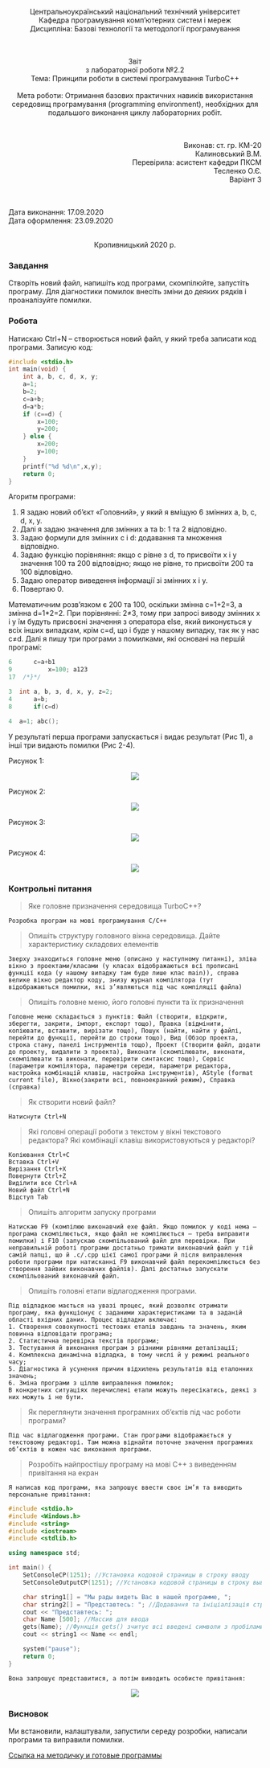 <p align='center'>
    Центральноукраїнський національний технічний унiверситет<br>
    Кафедра програмування комп’ютерних систем і мереж<br>
    Дисципліна: Базові технології та методології програмування<br><br><br>
</p>
<p align='center'>
    Звiт<br>
    з лабораторної роботи №2.2<br>
    Тема: Принципи роботи в системі програмування TurboC++<br><br>
    Мета роботи: Отримання базових практичних навиків використання середовищ програмування (programming environment), необхідних для подальшого виконання циклу лабораторних робіт.<br><br><br>
</p>
<p align='right'>
    Виконав: ст. гр. КМ-20<br>
    Калиновський В.М.<br>
    Перевірила: асистент кафедри ПКСМ<br>
    Тесленко О.Є.<br>
    Варіант 3<br><br><br>
</p>
<p align='left'>
    Дата виконання: 17.09.2020<br>
    Дата оформлення: 23.09.2020<br><br>
</p>
<p align='center'>
    Кропивницький 2020 р.<br>
</p>

### Завдання

Створіть новий файл, напишіть код програми, скомпілюйте, запустіть програму. Для діагностики помилок внесіть зміни до деяких рядків і проаналізуйте помилки.

### Робота

Натискаю Ctrl+N – створюється новий файл, у який треба записати код програми. Записую код:

```cpp
#include <stdio.h>
int main(void) {
	int a, b, c, d, x, y;
	a=1;
	b=2;
	c=a+b;
	d=a*b;
	if (c==d) {
		x=100;
		y=200;
	} else {
		x=200;
		y=100;
	}
	printf("%d %d\n",x,y);
	return 0;
}
```

Агоритм програми:

1. Я задаю новий об’єкт «Головний», у який я вміщую 6 змінних a, b, c, d, x, y.
2. Далі я задаю значення для змінних a та b: 1 та 2 відповідно.
3. Задаю формули для змінних c і d: додавання та множення відповідно.
4. Задаю функцію порівняння: якщо c рівне з d, то присвоїти x і y значення 100 та 200 відповідно; якщо не рівне, то присвоїти 200 та 100 відповідно.
5. Задаю оператор виведення інформації зі змінних x і y.
6. Повертаю 0.

Математичним розв’язком є 200 та 100, оскільки змінна c=1+2=3, а змінна d=1*2=2. При порівнянні: 2≠3, тому при запросі виводу змінних x і y їм будуть присвоєні значення з оператора else, який виконується у всіх інших випадкам, крім c=d, що і буде у нашому випадку, так як у нас c≠d.
Далі я пишу три програми з помилками, які основані на першій програмі:

```cpp
6      c=a+b1
9          x=100; a123
17  /*}*/
```

```cpp
3  int a, b, з, d, x, y, z=2;
4      a=b;
8      if(c=d)
```

```cpp
4  a=1; abc();
```

У результаті перша програми запускається і видає результат (Рис 1), а інші три видають помилки (Рис 2-4).

Рисунок 1:
<p align='center'>
    <img src="https://github.com/Nakama3942/StudentProjectOnBMTP/blob/main/Assets/2%20Lab%201%20Sem%201%20Course%20-%20C%20n1.png"/>
</p>

Рисунок 2:
<p align='center'>
    <img src="https://github.com/Nakama3942/StudentProjectOnBMTP/blob/main/Assets/2%20Lab%201%20Sem%201%20Course%20-%20C%20n2.png"/>
</p>

Рисунок 3:
<p align='center'>
    <img src="https://github.com/Nakama3942/StudentProjectOnBMTP/blob/main/Assets/2%20Lab%201%20Sem%201%20Course%20-%20C%20n3.png"/>
</p>

Рисунок 4:
<p align='center'>
    <img src="https://github.com/Nakama3942/StudentProjectOnBMTP/blob/main/Assets/2%20Lab%201%20Sem%201%20Course%20-%20C%20n4.png"/>
</p>

### Контрольні питання

> Яке головне призначення середовища TurboC++?

    Розробка програм на мові програмування C/C++

> Опишіть структуру головного вікна середовища. Дайте характеристику складових елементів

    Зверху знаходиться головне меню (описано у наступному питанні), зліва вікно з проектами/класами (у класах відображаються всі прописані функції кода (у нашому випадку там буде лише клас main)), справа велике вікно редактор коду, знизу журнал компілятора (тут відображаються помилки, які з’являються під час компіляції файла)

> Опишіть головне меню, його головні пункти та їх призначення

    Головне меню складається з пунктів: Файл (створити, відкрити, зберегти, закрити, імпорт, експорт тощо), Правка (відмінити, копіювати, вставити, вирізати тощо), Пошук (найти, найти у файлі, перейти до функції, перейти до строки тощо), Вид (Обзор проекта, строка стану, панелі інструментів тощо), Проект (Створити файл, додати до проекту, видалити з проекта), Виконати (скомпілювати, виконати, скомпілювати та виконати, перевірити синтаксис тощо), Сервіс (параметри компілятора, параметри середи, параметри редактора, настройка комбінацій клавіш, настройка інструментів), AStyle (format current file), Вікно(закрити всі, повноекранний режим), Справка (справка)

> Як створити новий файл?

    Натиснути Ctrl+N

> Які головні операції роботи з текстом у вікні текстового редактора? Які комбінації клавіш використовуються у редакторі?

    Копіювання Ctrl+C
    Вставка Ctrl+V
    Вирізання Ctrl+X
    Повернути Ctrl+Z
    Виділити все Ctrl+A
    Новий файл Ctrl+N
    Відступ Tab

> Опишіть алгоритм запуску програми

    Натискаю F9 (компілюю виконавчий exe файл. Якщо помилок у коді нема – програма скомпілюється, якщо файл не компілюється – треба виправити помилки) і F10 (запускаю скомпільований файл для перевірки. При неправильній роботі програми достатньо тримати виконавчий файл у тій самій папці, що й .c/.cpp цієї самої програми й після виправлення роботи програми при натисканні F9 виконавчий файл перекомпілюється без створення зайвих виконавчих файлів). Далі достатньо запускати скомпільований виконавчий файл.

> Опишіть головні етапи відлагодження програми.

    Під відладкою мається на увазі процес, який дозволяє отримати програму, яка функціонує с заданими характеристиками та в заданій області вхідних даних. Процес відладки включає:
    1. Створення совокупності тестових етапів завдань та значень, яким повинна відповідати програма;
    2. Статистична перевірка текстів програми;
    3. Тестування й виконання програм з різними рівнями деталізації;
    4. Комплексна динамічна відладка, в тому числі й у режимі реального часу;
    5. Діагностика й усунення причин відхилень результатів від еталонних значень;
    6. Зміна програми з ціллю виправлення помилок;
    В конкретних ситуаціях перечислені етапи можуть пересікатись, деякі з них можуть і не бути.

> Як переглянути значення програмних об’єктів під час роботи програми?

    Під час відлагодження програми. Стан програми відображається у текстовому редакторі. Там можна віднайти поточне значення програмних об’єктів в кожен час виконання програми.

> Розробіть найпростішу програму на мові С++ з виведенням привітання на екран

    Я написав код програми, яка запрошує ввести своє ім’я та виводить персональне привітання:

```cpp
#include <stdio.h>
#include <Windows.h>
#include <string>
#include <iostream>
#include <stdlib.h>

using namespace std;

int main() {
    SetConsoleCP(1251); //Установка кодовой страницы в строку вводу
    SetConsoleOutputCP(1251); //Установка кодовой страницы в строку вывода

    char string1[] = "Мы рады видеть Вас в нашей программе, ";
    char string2[] = "Представтесь: "; //Додавання та ініціалізація строки
    cout << "Представтесь: ";
    char Name [500]; //Массив для ввода
    gets(Name); //Функція gets() зчитує всі введені символи з пробілами до тих пір, поки не - буде нажата клавіша Enter
    cout << string1 << Name << endl;

    system("pause");
    return 0;
}
```

    Вона запрошує представитися, а потім виводить особисте привітання:

<p align='center'>
    <img src="https://github.com/Nakama3942/StudentProjectOnBMTP/blob/main/Assets/2%20Lab%201%20Sem%201%20Course%20-%20C%20n5.png"/>
</p>

### Висновок

Ми встановили, налаштували, запустили середу розробки, написали програми та виправили помилки.

[Ссылка на методичку и готовые программы](https://drive.google.com/drive/folders/1b4RXsdiLOH5NVC6RiU48NfIpQTama3q4?usp=sharing)
